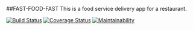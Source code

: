 ##FAST-FOOD-FAST
This is a food service delivery app for a restaurant.

[![Build Status](https://travis-ci.org/Peace-Apple/Fast-Food-Fast.svg?branch=challenge2)](https://travis-ci.org/Peace-Apple/Fast-Food-Fast)
[![Coverage Status](https://coveralls.io/repos/github/Peace-Apple/Fast-Food-Fast/badge.svg?branch=challenge2)](https://coveralls.io/github/Peace-Apple/Fast-Food-Fast?branch=challenge2)
[![Maintainability](https://api.codeclimate.com/v1/badges/44992971357dd65c83a0/maintainability)](https://codeclimate.com/github/Peace-Apple/Fast-Food-Fast/maintainability)

